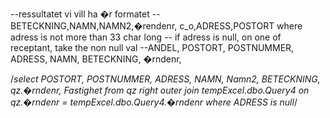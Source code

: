 --ressultatet vi vill ha �r formatet
--BETECKNING,NAMN,NAMN2,�rendenr, c_o,ADRESS,POSTORT where adress is not more than 33 char long
-- if adress is null, on one of receptant, take the non null val
--ANDEL, POSTORT, POSTNUMMER, ADRESS, NAMN, BETECKNING, �rndenr,

/*select POSTORT,
       POSTNUMMER,
       ADRESS,
       NAMN,
       Namn2,
       BETECKNING,
       qz.�rndenr,
       Fastighet
from qz
         right outer join tempExcel.dbo.Query4 on qz.�rndenr = tempExcel.dbo.Query4.�rndenr
where ADRESS is null*/